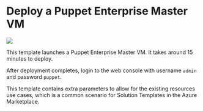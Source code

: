 # Deploy a Puppet Enterprise Master VM

<a href="https://portal.azure.com/#create/Microsoft.Template/uri/https%3A%2F%2Fraw.githubusercontent.com%2Fpuppetlabs%2Fazure-image%2Fmaster%2FmainTemplate.json" target="_blank"><img src="http://azuredeploy.net/deploybutton.png"/></a>


This template launches a Puppet Enterprise Master VM. It takes around 15 minutes to deploy.

After deployment completes, login to the web console with username <code>admin</code> and password <code>puppet</code>.

This template contains extra parameters to allow for the existing resources use cases, which is a common scenario for Solution Templates in the Azure Marketplace.

